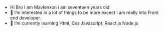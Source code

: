 - Hi Bro I am Mavlonxon i am seventeen years old
- 👀 I’m interested in a lot of things to be more excect i am really into Front end developer.
- 🌱 I’m currently learning Html, Css Javascript, React.js Node.js
